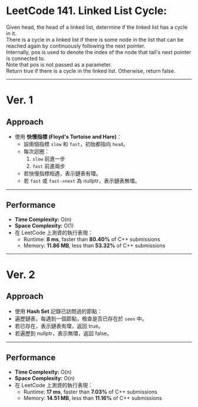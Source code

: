 # LeetCode 141. Linked List Cycle: 
Given head, the head of a linked list, determine if the linked list has a cycle in it.<br>
There is a cycle in a linked list if there is some node in the list that can be reached again by continuously following the next pointer.<br>
Internally, pos is used to denote the index of the node that tail's next pointer is connected to. <br>
Note that pos is not passed as a parameter.<br>
Return true if there is a cycle in the linked list. Otherwise, return false.

----

# Ver. 1

## Approach
- 使用 **快慢指標 (Floyd's Tortoise and Hare)**：
  - 設兩個指標 `slow` 和 `fast`，初始都指向 `head`。
  - 每次迴圈：
    1. `slow` 前進一步  
    2. `fast` 前進兩步  
  - 若快慢指標相遇，表示鏈表有環。  
  - 若 `fast` 或 `fast->next` 為 nullptr，表示鏈表無環。  

---

## Performance
- **Time Complexity:** O(n)  
- **Space Complexity:** O(1)  
- 在 LeetCode 上測資的執行表現：  
  - Runtime: **8 ms**, faster than **80.40%** of C++ submissions  
  - Memory: **11.86 MB**, less than **53.32%** of C++ submissions
 
----

# Ver. 2

## Approach
- 使用 **Hash Set** 記錄已訪問過的節點：
- 遍歷鏈表，每遇到一個節點，檢查是否已存在於 `seen` 中。  
- 若已存在，表示鏈表有環，返回 true。  
- 若遍歷到 nullptr，表示無環，返回 false。  

---

## Performance
- **Time Complexity:** O(n)  
- **Space Complexity:** O(n)  
- 在 LeetCode 上測資的執行表現：  
  - Runtime: **17 ms**, faster than **7.03%** of C++ submissions  
  - Memory: **14.51 MB**, less than **11.16%** of C++ submissions
